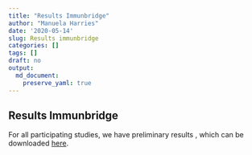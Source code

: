 ```yaml
---
title: "Results Immunbridge"
author: "Manuela Harries"
date: '2020-05-14'
slug: Results immunbridge
categories: []
tags: []
draft: no
output: 
  md_document:
    preserve_yaml: true
---
```


## Results Immunbridge

For all participating studies, we have preliminary results , which can be downloaded [here](/data/first_immunbridge_results.pdf). 
